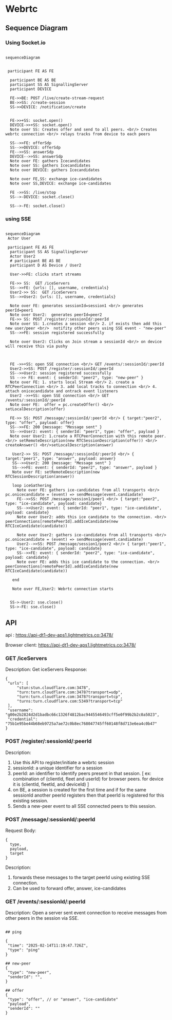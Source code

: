 # Webrtc

## Sequence Diagram

### Using Socket.io

```mermaid

sequenceDiagram


 participant FE AS FE

  participant BE AS BE
  participant SS AS SignallingServer
  participant DEVICE

  FE->>BE: POST /live/create-stream-request
  BE->>SS: /create-session
  SS->>DEVICE: /notification/create


  FE->>+SS: socket.open()
  DEVICE->>+SS: socket.open()
  Note over SS: Creates offer and send to all peers. <br/> Creates webrtc connection <br/> relays tracks from device to each peers

  SS-->>FE: offerSdp
  SS-->>DEVICE: offerSdp
  FE-->>SS: answerSdp
  DEVICE-->>SS: answerSdp
  Note over FE: gathers Icecandidates
  Note over SS: gathers Icecandidates
  Note over DEVICE: gathers Icecandidates

  Note over FE,SS: exchange ice-candidates
  Note over SS,DEVICE: exchange ice-candidates

  FE ->>SS: /live/stop
  SS-->-DEVICE: socket.close()

  SS-->-FE: socket.close()

```

### using SSE

```mermaid

sequenceDiagram
 Actor User

 participant FE AS FE
  participant SS AS SignallingServer
  Actor User2
  # participant BE AS BE
  participant D AS Device / User2

  User->>FE: clicks start streams

  FE->> SS:  GET /iceServers
  SS-->>FE: {urls: [], username, credentials}
  User2->> SS:  GET /iceServers
  SS-->>User2: {urls: [], username, credentials}

  Note over FE: generates sessionId=session1 <br/> generates peerId=peer1
  Note over User2:  generates peerId=peer2
  FE->> SS: POST /register/:sessionId/:peerId
  Note over SS: 1.creates a session <br/> 2. if exists then add this new user/peer <br/>  notifity other peers using SSE event - "new-peer"
  SS-->>FE: session registered successfully

  Note over User2: Clicks on Join stream a sessionId <br/> on device will receive this via pushy



  FE ->>+SS: open SSE connection <br/> GET /events/:sessionId/:peerId
  User2->>SS: POST /register/:sessionId/:peerId
  SS-->>User2: session registered successfully
  SS -->> FE: event: { senderId: "peer2", type: "new-peer" }
  Note over FE: 1. starts local Stream <br/> 2. create a RTCPeerConnection <br/> 3. add local tracks to connection <br/> 4. attach onicecandidate and ontrack event listeners
  User2 ->>+SS: open SSE connection <br/> GET /events/:sessionId/:peerId
  Note over FE:  offer = pc.createOffer() <br/> setLocalDescription(offer)

  FE->> SS: POST /message/:sessionId/:peerId <br/> { target:"peer2", type: "offer", payload: offer}
  SS-->>FE: 200 {message: "Message sent" }
  SS-->>User2: event: { senderId: "peer1", type: "offer", payload }
  Note over User2: 1.create a RTCPeerConnection with this remote peer. <br/> setRemoteDescription(new RTCSessionDescription(offer)) <br/> createAnswer() <br/>setLocalDescription(answer)

   User2->> SS: POST /message/:sessionId/:peerId <br/> { target:"peer1", type: "answer", payload: answer}
   SS-->>User2: 200 {message: "Message sent" }
   SS-->>FE: event: { senderId: "peer2", type: "answer", payload }
   Note over FE: setRemoteDescription(new RTCSessionDescription(answer))

   loop iceGathering
     Note over FE: gathers ice-candidates from all transports <br/> pc.onicecandidate = (event) => sendMessage(event.candiadate)
     FE-->>SS: POST /message/session1/peer1 <br/> { target:"peer2", type: "ice-candidate", payload: candidate}
     SS-->>User2: event: { senderId: "peer1", type: "ice-candidate", payload: candidate}
     Note over User2: adds this ice candidate to the connection. <br/> peerConnections[remotePeerId].addIceCandidate(new RTCIceCandidate(candidate))

     Note over User2: gathers ice-candidates from all transports <br/> pc.onicecandidate = (event) => sendMessage(event.candiadate)
     User2-->>SS: POST /message/session1/peer2 <br/> { target:"peer1", type: "ice-candidate", payload: candidate}
     SS-->>FE: event: { senderId: "peer2", type: "ice-candidate", payload: candidate}
     Note over FE: adds this ice candidate to the connection. <br/> peerConnections[remotePeerId].addIceCandidate(new RTCIceCandidate(candidate))

   end

   Note over FE,User2: Webrtc connection starts


  SS->-User2: sse.close()
  SS->-FE: sse.close()

```

## API

api : <https://api-dt1-dev-aps1.lightmetrics.co:3478/>

Browser client: <https://api-dt1-dev-aps1.lightmetrics.co:3478/>

### GET /iceServers

Description: Get iceServers
Response:

```
{
 "urls": [
     "stun:stun.cloudflare.com:3478",
     "turn:turn.cloudflare.com:3478?transport=udp",
     "turn:turn.cloudflare.com:3478?transport=tcp",
     "turns:turn.cloudflare.com:5349?transport=tcp"
 ],
 "username": "g00e2b2824d2d1badbc66c1326f4812bac9445546493cff5e0f99b2b2c0a5023",
 "credential": "75b1e95be44b68eb9725a7ae72c0b8ec768047745ff60148f8d713e6ea4c0b47"
}
```

### POST /register/:sessionId/:peerId

Description:

1. Use this API to register/initiate a webrtc session
2. sessionId: a unique identifier for a session
3. peerId: an identifier to identify peers present in that session. [ ex: combination of (clientId, fleet and userId) for browser peers. for device it is (clientId, fleetId, and deviceId) ]
4. on BE, a session is created for the first time and if for the same sessionId another peerId registers then that peerId is registered for this existing session.
5. Sends a new-peer event to all SSE connected peers to this session.

### POST /message/:sessionId/:peerId

Request Body:

```
{
  type,
  payload,
  target
}
```

Description:

1. forwards these messages to the target peerId using existing SSE connection.
2. Can be used to forward offer, answer, ice-candidates

### GET /events/:sessionId/:peerId

Description: Open a server sent event connection to receive messages from other peers in the session via SSE.

```

## ping

{
 "time": "2025-02-14T11:19:47.726Z",
 "type": "ping"
}

## new-peer
{
 "type": "new-peer",
 "senderId": "",
}

## offer
{
 "type": "offer", // or "answer", "ice-candidate"
 "payload",
 "senderId": ""
}

```

